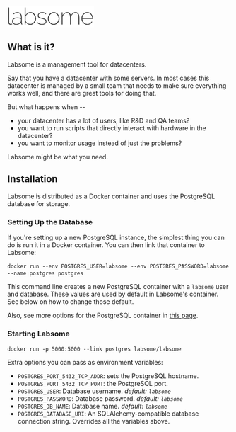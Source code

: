 ![image](img/logo.png)

## What is it?

Labsome is a management tool for datacenters.

Say that you have a datacenter with some servers. In most cases this datacenter is managed by a small team that needs to make sure everything works well, and there are great tools for doing that.

But what happens when --

* your datacenter has a lot of users, like R&D and QA teams?
* you want to run scripts that directly interact with hardware in the datacenter?
* you want to monitor usage instead of just the problems?

Labsome might be what you need.

## Installation

Labsome is distributed as a Docker container and uses the PostgreSQL database for storage.

### Setting Up the Database

If you're setting up a new PostgreSQL instance, the simplest thing you can do is run it in a Docker container. You can then link that container to Labsome:

    docker run --env POSTGRES_USER=labsome --env POSTGRES_PASSWORD=labsome --name postgres postgres

This command line creates a new PostgreSQL container with a `labsome` user and database.
These values are used by default in Labsome's container. See below on how to change those default.

Also, see more options for the PostgreSQL container in [this page](https://hub.docker.com/_/postgres/).

### Starting Labsome

    docker run -p 5000:5000 --link postgres labsome/labsome

Extra options you can pass as environment variables:

* `POSTGRES_PORT_5432_TCP_ADDR`: sets the PostgreSQL hostname.
* `POSTGRES_PORT_5432_TCP_PORT`: the PostgreSQL port.
* `POSTGRES_USER`: Database username. *default: `labsome`*
* `POSTGRES_PASSWORD`: Database password. *default: `labsome`*
* `POSTGRES_DB_NAME`: Database name. *default: `labsome`*
* `POSTGRES_DATABASE_URI`: An SQLAlchemy-compatible database connection string. Overrides all the variables above.

